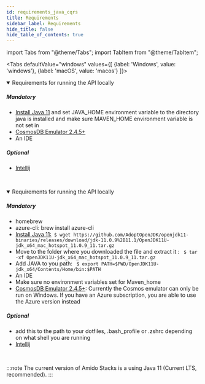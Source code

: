 ```yaml
---
id: requirements_java_cqrs
title: Requirements
sidebar_label: Requirements
hide_title: false
hide_table_of_contents: true
---
```


import Tabs from "@theme/Tabs";
import TabItem from "@theme/TabItem";

<Tabs
defaultValue="windows"
values={[
{label: 'Windows', value: 'windows'},
{label: 'macOS', value: 'macos'}
]}>
<TabItem value="windows">
    <details open>
        <summary>Requirements for running the API locally</summary>
        <div>
            <h5>Mandatory</h5>
            <ul>
                <li><a href="https://adoptopenjdk.net/">Install Java 11</a> and set JAVA_HOME environment variable to the directory java is installed and make sure MAVEN_HOME environment variable is not set in</li>
                <li><a href="https://aka.ms/cosmosdb-emulator">CosmosDB Emulator 2.4.5+</a></li>
                <li>An IDE</li>
            </ul>
            <h5>Optional</h5>
            <ul>
                <li><a href="https://www.jetbrains.com/idea/download/#section=windows">Intellij</a></li>
            </ul>
        </div>
    </details>
    <br />
</TabItem>

<TabItem value="macos">
    <details open>
        <summary>Requirements for running the API locally</summary>
        <div>
            <h5>Mandatory</h5>
            <ul>
                <li>homebrew</li>
                <li>azure-cli: brew install azure-cli</li>
                <li><a href="https://adoptopenjdk.net/releases.html">Install Java 11:</a><code> $ wget https://github.com/AdoptOpenJDK/openjdk11-binaries/releases/download/jdk-11.0.9%2B11.1/OpenJDK11U-jdk_x64_mac_hotspot_11.0.9_11.tar.gz</code></li>
                <li>Move to the folder where you downloaded the file and extract it : <code> $ tar -xf OpenJDK11U-jdk_x64_mac_hotspot_11.0.9_11.tar.gz</code></li>
                <li>Add JAVA to you path: <code> $ export PATH=$PWD/OpenJDK11U-jdk_x64/Contents/Home/bin:$PATH</code></li>
                <li>An IDE</li>
                <li>Make sure no environment variables set for Maven_home</li>
                <li>
                    <a href="https://aka.ms/cosmosdb-emulator">CosmosDB Emulator 2.4.5+</a>: Currently the Cosmos emulator can only be run on Windows. If you have an Azure subscription, you are able to use the Azure version instead
                </li>
            </ul>
            <h5>Optional</h5>
            <ul>
              <li>add this to the path to your dotfiles, .bash_profile or .zshrc depending on what shell you are running</li>
              <li><a href="https://www.jetbrains.com/idea/download/download-thanks.html?platform=mac&code=IIC">Intellij</a></li>
            </ul>
      </div>
    </details>
    <br />
</TabItem>

</Tabs>

:::note
The current version of Amido Stacks is a using Java 11 (Current LTS, recommended).
:::
